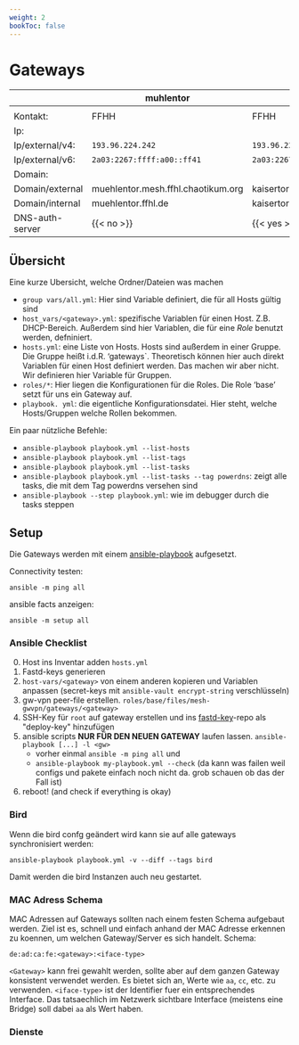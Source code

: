 ```yaml
---
weight: 2
bookToc: false
---
```


# Gateways

|                 | muhlentor                          | kaisertor                         | huextertor                             | holstentor                         |
|-----------------|------------------------------------|-----------------------------------|----------------------------------------|------------------------------------|
|                 |                                    |                                   |                                        |                                    |
| Kontakt:        | FFHH                               | FFHH                              | FFOH (netcup)                          | johnyb (hetzner)                   |
| Ip:             |                                    |                                   |                                        |                                    |
| Ip/external/v4: | `193.96.224.242`                   | `193.96.224.228`                  | `185.163.119.235`                      | `5.9.153.153`                      |
| Ip/external/v6: | `2a03:2267:ffff:a00::ff41`         | `2a03:2267:ffff:c00::d`           | `2a03:4000:3b:53c:a4d4:5dff:fee7:d0e0` | `2a01:4f8:190:4190::3007:1`        |
| Domain:         |                                    |                                   |                                        |                                    |
| Domain/external | muehlentor.mesh.ffhl.chaotikum.org | kaisertor.mesh.ffhl.chaotikum.org | huextertor.mesh.ffhl.chaotikum.org     | holstentor.mesh.ffhl.chaotikum.org |
| Domain/internal | muehlentor.ffhl.de                 | kaisertor.ffhl.de                 | huextertor.ffhl.de                     | holstentor.ffhl.de                 |
| DNS-auth-server | {{< no >}}                         | {{< yes >}}                       | {{< yes >}}                            | {{< no >}}                         |





## Übersicht

Eine kurze Ubersicht, welche Ordner/Dateien was machen

* `group vars/all.yml`: Hier sind Variable definiert, die für all Hosts gültig sind
* `host_vars/<gateway>.yml`: spezifische Variablen für einen Host. Z.B. DHCP-Bereich. Außerdem sind hier Variablen,
die für eine *Role* benutzt werden, defniniert.
* `hosts.yml`: eine Liste von Hosts. Hosts sind außerdem in einer Gruppe. Die Gruppe heißt i.d.R. ‘gateways`.
Theoretisch können hier auch direkt Variablen für einen Host definiert werden. Das machen wir aber nicht. Wir
definieren hier Variable für Gruppen.
* `roles/*`: Hier liegen die Konfigurationen für die Roles. Die Role ‘base’ setzt für uns ein Gateway auf.
* `playbook. yml`: die eigentliche Konfigurationsdatei. Hier steht, welche Hosts/Gruppen welche Rollen bekommen.

Ein paar nützliche Befehle:

* `ansible-playbook playbook.yml --list-hosts`
* `ansible-playbook playbook.yml --list-tags`
* `ansible-playbook playbook.yml --list-tasks`
* `ansible-playbook playbook.yml --list-tasks --tag powerdns`: zeigt alle tasks, die mit dem Tag powerdns versehen sind
* `ansible-playbook --step playbook.yml`: wie im debugger durch die tasks steppen

## Setup
Die Gateways werden mit einem [ansible-playbook](https://git.chaotikum.org/freifunk-luebeck/gateway-config) aufgesetzt.

Connectivity testen:
```
ansible -m ping all
```

ansible facts anzeigen:
```
ansible -m setup all
```


### Ansible Checklist
0. Host ins Inventar adden `hosts.yml`
1. Fastd-keys generieren
2. `host-vars/<gateway>` von einem anderen kopieren und Variablen anpassen (secret-keys mit `ansible-vault encrypt-string` verschlüsseln)
3. gw-vpn peer-file erstellen. `roles/base/files/mesh-gwvpn/gateways/<gateway>`
4. SSH-Key für `root` auf gateway erstellen und ins [fastd-key](https://git.chaotikum.org/freifunk-luebeck/fastd-keys)-repo als "deploy-key" hinzufügen
5. ansible scripts **NUR FÜR DEN NEUEN GATEWAY** laufen lassen. `ansible-playbook [...] -l <gw>`
	- vorher einmal `ansible -m ping all` und
	- `ansible-playbook my-playbook.yml --check` (da kann was failen weil configs und pakete einfach noch nicht da. grob schauen ob das der Fall ist)
6. reboot! (and check if everything is okay)

### Bird
Wenn die bird confg geändert wird kann sie auf alle gateways synchronisiert werden:
```
ansible-playbook playbook.yml -v --diff --tags bird
```
Damit werden die bird Instanzen auch neu gestartet.



### MAC Adress Schema
MAC Adressen auf Gateways sollten nach einem festen Schema aufgebaut werden.
Ziel ist es, schnell und einfach anhand der MAC Adresse erkennen zu koennen,
um welchen Gateway/Server es sich handelt.
Schema:

`de:ad:ca:fe:<gateway>:<iface-type>`

`<Gateway>` kann frei gewahlt werden, sollte aber auf dem ganzen Gateway konsistent verwendet werden. Es bietet sich an, Werte wie `aa`, `cc`, etc. zu verwenden.
`<iface-type>` ist der Identifier fuer ein entsprechendes Interface. Das tatsaechlich im Netzwerk sichtbare Interface (meistens eine Bridge) soll dabei `aa` als Wert haben.

### Dienste
